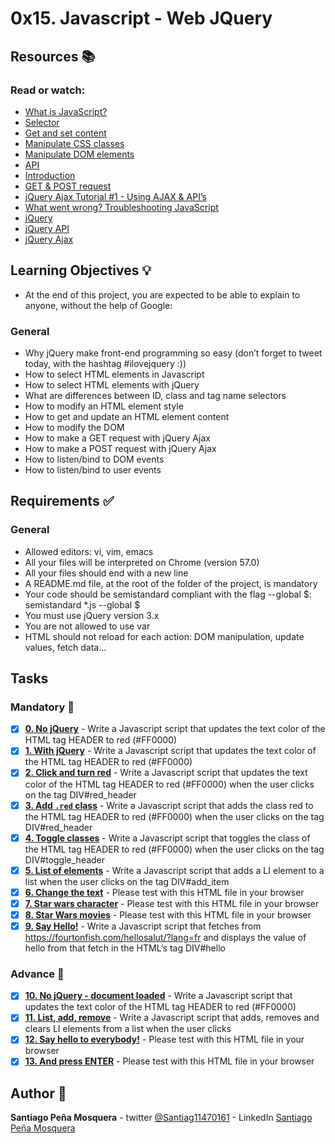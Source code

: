 # 0x15. Javascript - Web JQuery
## Resources :books:
### Read or watch:

* [What is JavaScript?]()
* [Selector]()
* [Get and set content]()
* [Manipulate CSS classes]()
* [Manipulate DOM elements]()
* [API]()
* [Introduction]()
* [GET & POST request]()
* [jQuery Ajax Tutorial #1 - Using AJAX & API’s]()
* [What went wrong? Troubleshooting JavaScript]()
* [jQuery]()
* [jQuery API]()
* [jQuery Ajax]()
## Learning Objectives :bulb:
* At the end of this project, you are expected to be able to explain to anyone, without the help of Google:

### General
* Why jQuery make front-end programming so easy (don’t forget to tweet today, with the hashtag #ilovejquery :))
* How to select HTML elements in Javascript
* How to select HTML elements with jQuery
* What are differences between ID, class and tag name selectors
* How to modify an HTML element style
* How to get and update an HTML element content
* How to modify the DOM
* How to make a GET request with jQuery Ajax
* How to make a POST request with jQuery Ajax
* How to listen/bind to DOM events
* How to listen/bind to user events
## Requirements :white_check_mark:
### General
* Allowed editors: vi, vim, emacs
* All your files will be interpreted on Chrome (version 57.0)
* All your files should end with a new line
* A README.md file, at the root of the folder of the project, is mandatory
* Your code should be semistandard compliant with the flag --global $: semistandard *.js --global $
* You must use jQuery version 3.x
* You are not allowed to use var
* HTML should not reload for each action: DOM manipulation, update values, fetch data…


## Tasks
### Mandatory :page_with_curl:
- [x] **[0. No jQuery](./0-script.js)** - Write a Javascript script that updates the text color of the HTML tag HEADER to red (#FF0000)
- [x] **[1. With jQuery](./1-script.js)** - Write a Javascript script that updates the text color of the HTML tag HEADER to red (#FF0000)
- [x] **[2. Click and turn red](./2-script.js)** - Write a Javascript script that updates the text color of the HTML tag HEADER to red (#FF0000) when the user clicks on the tag DIV#red_header
- [x] **[3. Add `.red` class](./3-script.js)** - Write a Javascript script that adds the class red to the HTML tag HEADER to red (#FF0000) when the user clicks on the tag DIV#red_header
- [x] **[4. Toggle classes](./4-script.js)** - Write a Javascript script that toggles the class of the HTML tag HEADER to red (#FF0000) when the user clicks on the tag DIV#toggle_header
- [x] **[5. List of elements](./5-script.js)** - Write a Javascript script that adds a LI element to a list when the user clicks on the tag DIV#add_item
- [x] **[6. Change the text](./6-script.js)** - Please test with this HTML file in your browser
- [x] **[7. Star wars character](./7-script.js)** - Please test with this HTML file in your browser
- [x] **[8. Star Wars movies](./8-script.js)** - Please test with this HTML file in your browser
- [x] **[9. Say Hello!](./9-script.js)** - Write a Javascript script that fetches from https://fourtonfish.com/hellosalut/?lang=fr and displays the value of hello from that fetch in the HTML’s tag DIV#hello
### Advance :muscle:
- [x] **[10. No jQuery - document loaded](./100-script.js)** - Write a Javascript script that updates the text color of the HTML tag HEADER to red (#FF0000)
- [x] **[11. List, add, remove](./101-script.js)** - Write a Javascript script that adds, removes and clears LI elements from a list when the user clicks
- [x] **[12. Say hello to everybody!](./102-script.js)** - Please test with this HTML file in your browser
- [x] **[13. And press ENTER](./103-script.js)** - Please test with this HTML file in your browser
## Author :pencil:
**Santiago Peña Mosquera** - twitter [@Santiag11470161](https://twitter.com/Santiag11470161) - LinkedIn [Santiago Peña Mosquera](https://www.linkedin.com/in/santiago-pe%C3%B1a-mosquera-abaa20196/)
